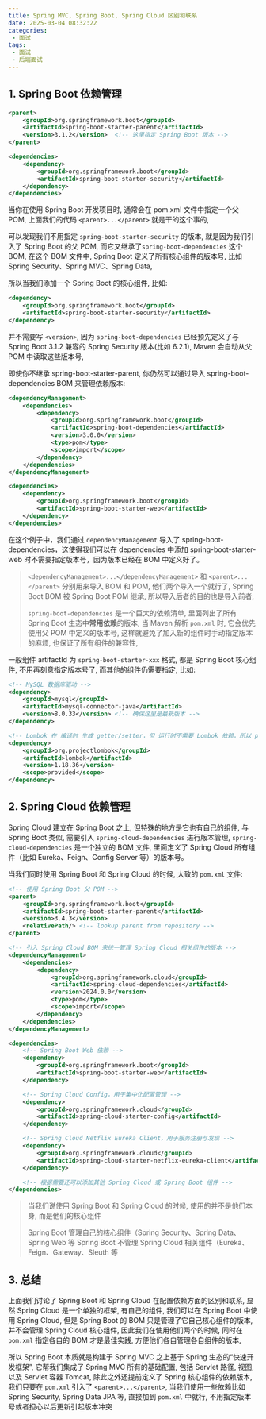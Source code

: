 ```yaml
---
title: Spring MVC, Spring Boot, Spring Cloud 区别和联系
date: 2025-03-04 08:32:22
categories:
 - 面试
tags:
 - 面试
 - 后端面试
---
```


## 1. Spring Boot 依赖管理

```xml
<parent>
    <groupId>org.springframework.boot</groupId>
    <artifactId>spring-boot-starter-parent</artifactId>
    <version>3.1.2</version>  <!-- 这里指定 Spring Boot 版本 -->
</parent>

<dependencies>
    <dependency>
        <groupId>org.springframework.boot</groupId>
        <artifactId>spring-boot-starter-security</artifactId>
    </dependency>
</dependencies>
```

当你在使用 Spring Boot 开发项目时, 通常会在 ⁠pom.xml 文件中指定一个父 POM, 上面我们的代码 `<parent>...</parent>` 就是干的这个事的, 

可以发现我们不用指定 `spring-boot-starter-security` 的版本, 就是因为我们引入了 Spring Boot 的父 POM, 而它又继承了`spring-boot-dependencies` 这个 BOM, 在这个 BOM 文件中, Spring Boot 定义了所有核心组件的版本号, 比如 Spring Security、Spring MVC、Spring Data, 

所以当我们添加一个 Spring Boot 的核心组件, 比如:

```xml
<dependency>
    <groupId>org.springframework.boot</groupId>
    <artifactId>spring-boot-starter-security</artifactId>
</dependency>
```

并不需要写 `<version>`, 因为 `spring-boot-dependencies` 已经预先定义了与 Spring Boot 3.1.2 兼容的 Spring Security 版本(比如 6.2.1), Maven 会自动从父 POM 中读取这些版本号,

即使你不继承 ⁠spring-boot-starter-parent, 你仍然可以通过导入 ⁠spring-boot-dependencies BOM 来管理依赖版本:

```xml
<dependencyManagement>
    <dependencies>
        <dependency>
            <groupId>org.springframework.boot</groupId>
            <artifactId>spring-boot-dependencies</artifactId>
            <version>3.0.0</version>
            <type>pom</type>
            <scope>import</scope>
        </dependency>
    </dependencies>
</dependencyManagement>

<dependencies>
    <dependency>
        <groupId>org.springframework.boot</groupId>
        <artifactId>spring-boot-starter-web</artifactId>
    </dependency>
</dependencies>
```

在这个例子中，我们通过 ⁠`dependencyManagement` 导入了 ⁠spring-boot-dependencies，这使得我们可以在 ⁠dependencies 中添加 ⁠spring-boot-starter-web 时不需要指定版本号，因为版本已经在 BOM 中定义好了。

> `<dependencyManagement>...</dependencyManagement>` 和 `<parent>...</parent>` 分别用来导入 BOM 和 POM, 他们两个导入一个就行了, Spring Boot BOM 被 Spring Boot POM 继承, 所以导入后者的目的也是导入前者, 
>
> `spring-boot-dependencies` 是一个巨大的依赖清单, 里面列出了所有 Spring Boot 生态中**常用依赖**的版本, 当 Maven 解析 `pom.xml` 时, 它会优先使用父 POM 中定义的版本号, 这样就避免了加入新的组件时手动指定版本的麻烦, 也保证了所有组件的兼容性, 

一般组件 artifactId 为 `spring-boot-starter-xxx` 格式, 都是 Spring Boot 核心组件, 不用再刻意指定版本号了, 而其他的组件仍需要指定, 比如:

```xml
<!-- MySQL 数据库驱动 -->
<dependency>
    <groupId>mysql</groupId>
    <artifactId>mysql-connector-java</artifactId>
    <version>8.0.33</version> <!-- 确保这里是最新版本 -->
</dependency>

<!-- Lombok 在 编译时 生成 getter/setter，但 运行时不需要 Lombok 依赖，所以 provided 是合适的 -->
<dependency>
    <groupId>org.projectlombok</groupId>
    <artifactId>lombok</artifactId>
    <version>1.18.36</version>
    <scope>provided</scope>
</dependency>
```

## 2. Spring Cloud 依赖管理

Spring Cloud 建立在 Spring Boot 之上, 但特殊的地方是它也有自己的组件, 与 Spring Boot 类似, 需要引入 `spring-cloud-dependencies` 进行版本管理, `spring-cloud-dependencies` 是一个独立的 BOM 文件, 里面定义了 Spring Cloud 所有组件（比如 Eureka、Feign、Config Server 等）的版本号。

当我们同时使用 Spring Boot 和 Spring Cloud 的时候, 大致的 `pom.xml` 文件:

```xml
<!-- 使用 Spring Boot 父 POM -->
<parent>
    <groupId>org.springframework.boot</groupId>
    <artifactId>spring-boot-starter-parent</artifactId>
    <version>3.4.3</version>
    <relativePath/> <!-- lookup parent from repository -->
</parent>

<!-- 引入 Spring Cloud BOM 来统一管理 Spring Cloud 相关组件的版本 -->
<dependencyManagement>
    <dependencies>
        <dependency>
            <groupId>org.springframework.cloud</groupId>
            <artifactId>spring-cloud-dependencies</artifactId>
            <version>2024.0.0</version>
            <type>pom</type>
            <scope>import</scope>
        </dependency>
    </dependencies>
</dependencyManagement>

<dependencies>
    <!-- Spring Boot Web 依赖 -->
    <dependency>
        <groupId>org.springframework.boot</groupId>
        <artifactId>spring-boot-starter-web</artifactId>
    </dependency>

    <!-- Spring Cloud Config，用于集中化配置管理 -->
    <dependency>
        <groupId>org.springframework.cloud</groupId>
        <artifactId>spring-cloud-starter-config</artifactId>
    </dependency>

    <!-- Spring Cloud Netflix Eureka Client，用于服务注册与发现 -->
    <dependency>
        <groupId>org.springframework.cloud</groupId>
        <artifactId>spring-cloud-starter-netflix-eureka-client</artifactId>
    </dependency>

    <!-- 根据需要还可以添加其他 Spring Cloud 或 Spring Boot 组件 -->
</dependencies>
```

> 当我们说使用 Spring Boot 和 Spring Cloud 的时候, 使用的并不是他们本身, 而是他们的核心组件
>
> Spring Boot 管理自己的核心组件（Spring Security、Spring Data、Spring Web 等
> Spring Boot 不管理 Spring Cloud 相关组件（Eureka、Feign、Gateway、Sleuth 等

## 3. 总结

上面我们讨论了 Spring Boot 和 Spring Cloud 在配置依赖方面的区别和联系, 显然 Spring Cloud 是一个单独的框架, 有自己的组件, 我们可以在 Spring Boot 中使用 Spring Cloud, 但是 Spring Boot 的 BOM 只是管理了它自己核心组件的版本, 并不会管理 Spring Cloud 核心组件, 因此我们在使用他们两个的时候, 同时在 `pom.xml` 指定各自的 BOM 才是最佳实践, 方便他们各自管理各自组件的版本, 

所以 Spring Boot 本质就是构建于 Spring MVC 之上基于 Spring 生态的“快速开发框架”, 它帮我们集成了 Spring MVC 所有的基础配置, 包括 Servlet 路径, 视图, 以及 Servlet 容器 Tomcat, 除此之外还提前定义了 Spring 核心组件的依赖版本, 我们只要在 `pom.xml` 引入了 `<parent>...</parent>`, 当我们使用一些依赖比如 Spring Security, Spring Data JPA 等, 直接加到 `pom.xml` 中就行, 不用指定版本号或者担心以后更新引起版本冲突


